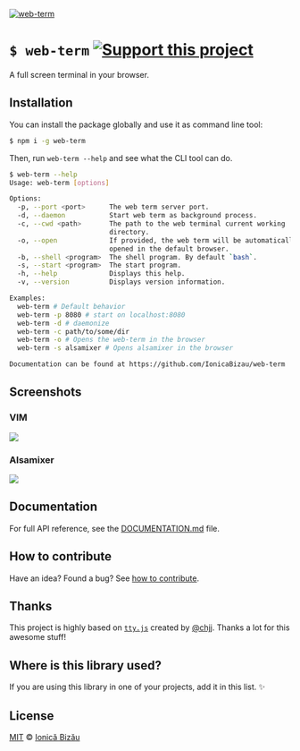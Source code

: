 [![web-term](http://i.imgur.com/3kMJhvc.png)](#)

# `$ web-term` [![Support this project][donate-now]][paypal-donations]

A full screen terminal in your browser.

## Installation

You can install the package globally and use it as command line tool:

```sh
$ npm i -g web-term
```

Then, run `web-term --help` and see what the CLI tool can do.

```sh
$ web-term --help
Usage: web-term [options]

Options:
  -p, --port <port>      The web term server port.                      
  -d, --daemon           Start web term as background process.          
  -c, --cwd <path>       The path to the web terminal current working   
                         directory.                                     
  -o, --open             If provided, the web term will be automatically
                         opened in the default browser.                 
  -b, --shell <program>  The shell program. By default `bash`.          
  -s, --start <program>  The start program.                             
  -h, --help             Displays this help.                            
  -v, --version          Displays version information.                  

Examples:
  web-term # Default behavior
  web-term -p 8080 # start on localhost:8080
  web-term -d # daemonize
  web-term -c path/to/some/dir
  web-term -o # Opens the web-term in the browser
  web-term -s alsamixer # Opens alsamixer in the browser

Documentation can be found at https://github.com/IonicaBizau/web-term
```

## Screenshots
### VIM
![](http://i.imgur.com/49FTpfI.png)

### Alsamixer
![](http://i.imgur.com/rJbtLdi.jpg)

## Documentation

For full API reference, see the [DOCUMENTATION.md][docs] file.

## How to contribute
Have an idea? Found a bug? See [how to contribute][contributing].

## Thanks
This project is highly based on [`tty.js`](https://github.com/chjj/tty.js) created by [@chjj](https://github.com/chjj). Thanks a lot for this awesome stuff!

## Where is this library used?
If you are using this library in one of your projects, add it in this list. :sparkles:

## License

[MIT][license] © [Ionică Bizău][website]

[paypal-donations]: https://www.paypal.com/cgi-bin/webscr?cmd=_s-xclick&hosted_button_id=RVXDDLKKLQRJW
[donate-now]: http://i.imgur.com/6cMbHOC.png

[license]: http://showalicense.com/?fullname=Ionic%C4%83%20Biz%C4%83u%20%3Cbizauionica%40gmail.com%3E%20(http%3A%2F%2Fionicabizau.net)&year=2012#license-mit
[website]: http://ionicabizau.net
[contributing]: /CONTRIBUTING.md
[docs]: /DOCUMENTATION.md